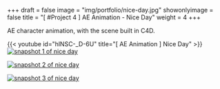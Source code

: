 +++
draft = false
image = "img/portfolio/nice-day.jpg"
showonlyimage = false
title = "[ #Project 4 ] AE Animation - Nice Day"
weight = 4
+++

AE character animation, with the scene built in C4D.

{{< youtube id="hlNSC-_D-6U" title="[ AE Animation ] Nice Day" >}}
\
[![snapshot 1 of nice day][1]][1]

[![snapshot 2 of nice day][2]][2]

[![snapshot 3 of nice day][3]][3]

[1]: /img/portfolio/nice-day-1.png
[2]: /img/portfolio/nice-day-2.png
[3]: /img/portfolio/nice-day-3.png
